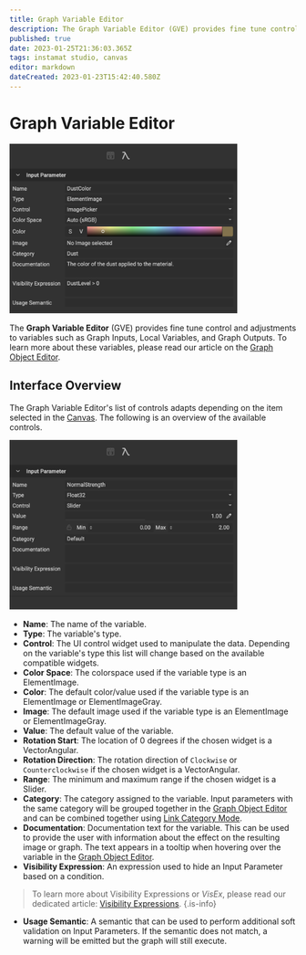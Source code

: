 ```yaml
---
title: Graph Variable Editor
description: The Graph Variable Editor (GVE) provides fine tune control and adjustments to variables such as Graph Inputs, Local Variables, and Graph Outputs.
published: true
date: 2023-01-25T21:36:03.365Z
tags: instamat studio, canvas
editor: markdown
dateCreated: 2023-01-23T15:42:40.580Z
---
```


# Graph Variable Editor

<img src="/instamat_studio/canvas/graph_variable_editor_elementimage.png" width="400"/>

The **Graph Variable Editor** (GVE) provides fine tune control and adjustments to variables such as Graph Inputs, Local Variables, and Graph Outputs. To learn more about these variables, please read our article on the <a href="">Graph Object Editor</a>. 

## Interface Overview

The Graph Variable Editor's list of controls adapts depending on the item selected in the <a href="">Canvas</a>. The following is an overview of the available controls.

<img src="/instamat_studio/canvas/graph_variable_editor_value.png" width="400"/>



- **Name**: The name of the variable.
- **Type**: The variable's type.
- **Control**: The UI control widget used to manipulate the data. Depending on the variable's type this list will change based on the available compatible widgets.
- **Color Space**: The colorspace used if the variable type is an ElementImage.
- **Color**: The default color/value used if the variable type is an ElementImage or ElementImageGray.
- **Image**: The default image used if the variable type is an ElementImage or ElementImageGray.
- **Value**: The default value of the variable.
- **Rotation Start**: The location of 0 degrees if the chosen widget is a VectorAngular.
- **Rotation Direction**: The rotation direction of `Clockwise` or `Counterclockwise` if the chosen widget is a VectorAngular.
- **Range**: The minimum and maximum range if the chosen widget is a Slider.
- **Category**: The category assigned to the variable. Input parameters with the same category will be grouped together in the <a href="">Graph Object Editor</a> and can be combined together using <a href="">Link Category Mode</a>.
- **Documentation**: Documentation text for the variable. This can be used to provide the user with information about the effect on the resulting image or graph. The text appears in a tooltip when hovering over the variable in the <a href="">Graph Object Editor</a>.
- **Visibility Expression**: An expression used to hide an Input Parameter based on a condition.

> To learn more about Visibility Expressions or *VisEx*, please read our dedicated article: <a href="">Visibility Expressions</a>.
{.is-info}


- **Usage Semantic**: A semantic that can be used to perform additional soft validation on Input Parameters. If the semantic does not match, a warning will be emitted but the graph will still execute.